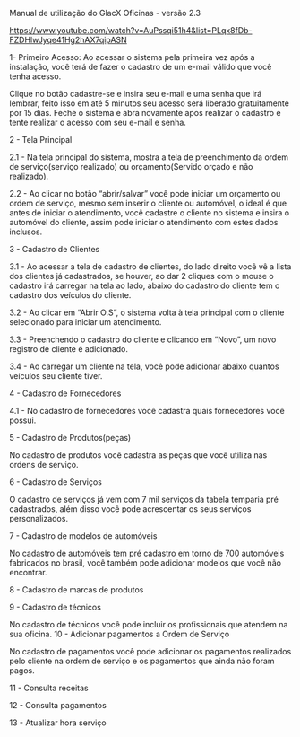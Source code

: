 Manual de utilização do GlacX Oficinas - versão 2.3

https://www.youtube.com/watch?v=AuPssqi51h4&list=PLqx8fDb-FZDHlwJyqe41Hg2hAX7qipASN


1- Primeiro Acesso:
Ao acessar o sistema pela primeira vez após a instalação, você terá de fazer o cadastro de um e-mail válido que você tenha acesso.

Clique no botão cadastre-se e insira seu e-mail e uma senha que irá lembrar, feito isso em até 5 minutos seu acesso será liberado gratuitamente por 15 dias. 
Feche o sistema e abra novamente apos realizar o cadastro e tente realizar o acesso com seu e-mail e senha.

2 - Tela Principal


2.1 - Na tela principal do sistema, mostra a tela de preenchimento da ordem de serviço(serviço realizado) ou orçamento(Servido orçado e não realizado).


2.2 - Ao clicar no botão “abrir/salvar” você pode iniciar um orçamento ou ordem de serviço, mesmo sem inserir o cliente ou automóvel, o ideal é que antes de iniciar o atendimento, você cadastre o cliente no sistema e insira o automóvel do cliente, assim pode iniciar o atendimento com estes dados inclusos.






3 - Cadastro de Clientes


3.1 - Ao acessar a tela de cadastro de clientes, do lado direito você vê a lista dos clientes já cadastrados, se houver, ao dar 2 cliques com o mouse o cadastro irá carregar na tela ao lado, abaixo do cadastro do cliente tem o cadastro dos veículos do cliente.

3.2 - Ao clicar em “Abrir O.S”, o sistema volta à tela principal com o cliente selecionado para iniciar um atendimento.

3.3 - Preenchendo o cadastro do cliente e clicando em “Novo”, um novo registro de cliente é adicionado.

3.4 - Ao carregar um cliente na tela, você pode adicionar abaixo quantos veículos seu cliente tiver.






4 - Cadastro de Fornecedores

4.1 - No cadastro de fornecedores você cadastra quais fornecedores você possui.


5 - Cadastro de Produtos(peças)

No cadastro de produtos você cadastra as peças que você utiliza nas ordens de serviço.



6 - Cadastro de Serviços

O cadastro de serviços já vem com 7 mil serviços da tabela temparia pré cadastrados, além disso você pode acrescentar os seus serviços personalizados.

7 - Cadastro de modelos de automóveis

No cadastro de automóveis tem pré cadastro em torno de 700 automóveis fabricados no brasil, você também pode adicionar modelos que você não encontrar.





8 - Cadastro de marcas de produtos

9 - Cadastro de técnicos

No cadastro de técnicos você pode incluir os profissionais que atendem na sua oficina. 
10 - Adicionar pagamentos a Ordem de Serviço

No cadastro de pagamentos você pode adicionar os pagamentos realizados pelo cliente na ordem de serviço e os pagamentos que ainda não foram pagos.


11 - Consulta receitas

12 - Consulta pagamentos







13 - Atualizar hora serviço

